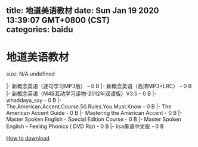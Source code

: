
title: 地道美语教材
date: Sun Jan 19 2020 13:39:07 GMT+0800 (CST)    
categories: baidu
---

# 地道美语教材
size: N/A
 undefined
 
|- 新概念英语（逐句学习MP3版） - 0 B
|- 新概念英语（高清MP3+LRC） - 0 B
|- 新概念英语（M4B互动学习读物-2012年双语版）V3.5 - 0 B
|- whaddaya_say - 0 B
|- The.American.Accent.Course.50.Rules.You.Must.Know - 0 B
|- The American Accent Guide - 0 B
|- Mastering the American Accent - 0 B
|- Master Spoken English - Special Edition Course - 0 B
|- Master Spoken English - Feeling Phonics ( DVD Rip) - 0 B
|- lisa美语中文版 - 0 B

[How to download](https://bpcam.bemobtrk.com/go/2ceec3aa-1ca2-46d6-b9ff-aaa5c184517c?jno=2016)